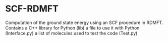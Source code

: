 # SCF-RDMFT
Computation of the ground state energy using an SCF procedure in RDMFT. 
Contains a C++ library for Python (lib)
         a file to use it with Python (Interface.py)
         a list of molecules used to test the code (Test.py)
